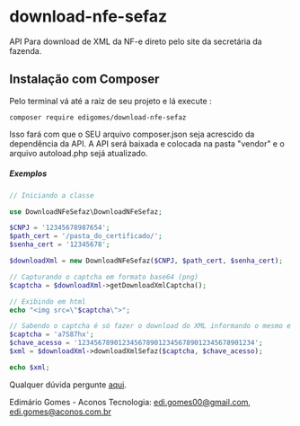 # download-nfe-sefaz

API Para download de XML da NF-e direto pelo site da secretária da fazenda.

## Instalação com Composer

Pelo terminal vá até a raiz de seu projeto e lá execute :

```
composer require edigomes/download-nfe-sefaz
``` 
Isso fará com que o SEU arquivo composer.json seja acrescido da dependência da API.
A API será baixada e colocada na pasta "vendor" e o arquivo autoload.php sejá atualizado.

##### Exemplos

```php
// Iniciando a classe

use DownloadNFeSefaz\DownloadNFeSefaz;

$CNPJ = '12345678987654';
$path_cert = '/pasta_do_certificado/';
$senha_cert = '12345678';

$downloadXml = new DownloadNFeSefaz($CNPJ, $path_cert, $senha_cert);

// Capturando o captcha em formato base64 (png)
$captcha = $downloadXml->getDownloadXmlCaptcha();

// Exibindo em html
echo "<img src=\"$captcha\">";

// Sabendo o captcha é só fazer o download do XML informando o mesmo e a chave de acesso da NF-e
$captcha = 'a7S87hx';
$chave_acesso = '12345678901234567890123456789012345678901234';
$xml = $downloadXml->downloadXmlSefaz($captcha, $chave_acesso);

echo $xml;
```

Qualquer dúvida pergunte [aqui](https://groups.google.com/forum/#!topic/nfephp/H7UdfhnbKXE).

Edimário Gomes - Aconos Tecnologia: 
edi.gomes00@gmail.com,
edi.gomes@aconos.com.br
